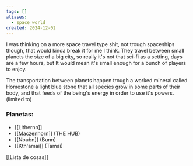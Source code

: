 ```yaml
---
tags: []
aliases:
  - space world
created: 2024-12-02
---
```


I was thinking on a more space travel type shit, not trough spaceships though, that would kinda break it for me I think. They travel between small planets the size of a big city, so really it's not that sci-fi as a setting, days are a few hours, but It would mean it's small enough for a bunch of players to enjoy.

The transportation between planets happen trough a worked mineral called Homestone a light blue stone that all species grow in some parts of their body, and that feeds of the being's energy in order to use it's powers. (limited to)

### Planetas:
- [[Lithernn]]
- [[Maczenhorn]]  (THE HUB)
- [[Nbubn]] (Bunn)
- [[Kth'amai]] (Tamai)

[[Lista de cosas]]